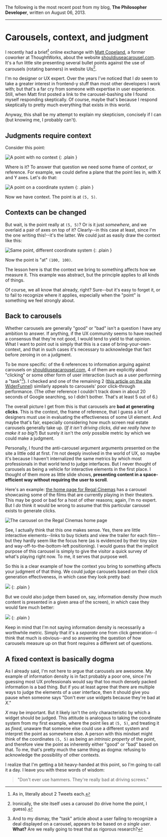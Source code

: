 The following is the most recent post from my blog, **The Philosopher Developer**, written on August 06, 2013.

***

Carousels, context, and judgment
================================

I recently had a brief[^and-i-mean-brief] online exchange with [Matt Copeland](http://matthewcopeland.me/), a former coworker at ThoughtWorks, about the website [shouldiuseacarousel.com](http://shouldiuseacarousel.com/). It's a fun little site presenting several bullet points against the use of carousels (rotating banners) in website UIs[^irony].

I'm no designer or UX expert. Over the years I've noticed that I *do* seem to take a greater interest in frontend-y stuff than most other developers I work with; but that's a far cry from someone with expertise in user experience. Still, when Matt first posted a link to the carousel-bashing site I found myself responding skeptically. Of course, maybe that's because I respond skeptically to pretty much everything that exists in this world.

Anyway, this shall be my attempt to explain my skepticism, concisely if I can (but knowing me, I probably can't).

Judgments require context
-------------------------

Consider this point:

![A point with no context](/images/point-without-context.png)
{: .plain }

Where is it? To answer that question we need some frame of *context*, or reference. For example, we could define a plane that the point lies in, with X and Y axes. Let's do that:

![A point on a coordinate system](/images/point-on-coordinate-system.png)
{: .plain }

Now we have context. The point is at `(5, 5)`.

Contexts can be changed
-----------------------

But wait, is the point really at `(5, 5)`? Or is it just *somewhere*, and we overlaid a pair of axes on top of it? Clearly--in this case at least, since I'm the one writing this!--it's the latter. We could just as easily draw the context like this:

![Same point, different coordinate system](/images/point-on-different-coordinate-system.png)
{: .plain }

Now the point is "at" `(100, 100)`.

The lesson here is that the context we bring to something affects how we measure it. This example was abstract, but the principle applies to all kinds of things.

Of course, we all know that already, right? Sure--but it's easy to forget it, or to fail to recognize where it applies, especially when the "point" is something we feel strongly about.

Back to carousels
-----------------

Whether carousels are generally "good" or "bad" isn't a question I have any ambition to answer. If anything, if the UX community seems to have reached a consensus that they're not good, I would tend to yield to that opinion. What I want to point out is simply that this is a case of bring-your-own-context, and that in such cases it's necessary to acknowledge that fact before zeroing in on a judgment.

To be more specific: of the 6 references to information arguing against carousels on [shouldiuseacarousel.com](shouldiuseacarousel.com), 4 of them are explicitly about "clicking" or some other form of user interaction (such as a user performing a "task"[^performing-a-task]). I checked and one of the remaining 2 ([this article on the site WiderFunnel](http://www.widerfunnel.com/conversion-rate-optimization/rotating-offers-the-scourge-of-home-page-design)) similarly appeals to carousels' poor click-through performance. (The other reference I couldn't track down in about 20 seconds of Google searching, so I didn't bother. That's at least 5 out of 6.)

The overall picture I get from this is that carousels are **bad at generating clicks**. This is the context, the frame of reference, that I guess a lot of designers must use in evaluating the effectiveness of some UI element. And maybe that's fair, especially considering how much screen real estate carousels generally take up. (*If it isn't driving clicks, did we really have to make it so big?*) But surely it isn't the *only* possible metric by which we could make a judgment.

Personally, I found the anti-carousel argument arguments presented on the site a little odd at first. I'm not deeply involved in the world of UX, so maybe it's because I haven't internalized the same metrics by which most professionals in that world tend to judge interfaces. But I never thought of carousels as being a vehicle for interactive elements in the first place. I thought of them more as little slide shows, **presenting content in a space-efficient way without requiring the user to scroll**.

Here's an example: [the home page for Regal Cinemas](http://www.regmovies.com/) has a carousel showcasing some of the films that are currently playing in their theaters. This may be good or bad for a host of other reasons; again, I'm no expert. But I *do* think it would be wrong to assume that this particular carousel exists to generate clicks.

![The carousel on the Regal Cinemas home page](/images/good-carousel.png)

See, I actually think that this one makes sense. Yes, there are little interactive elements--links to buy tickets and view the trailer for each film--but they hardly seem like the focus here (as is evidenced by their tiny size and way-off-to-the-bottom-left positioning). I would guess that the implicit purpose of this carousel is simply to give the visitor a quick survey of what's playing right now. To me, it serves that purpose well.

So this is a clear example of how the context you bring to something affects your judgment of that thing. We could judge carousels based on their click generation effectiveness, in which case they look pretty bad:

![](/images/click-generation-effectiveness.png)
{: .plain }

But we could also judge them based on, say, information density (how much content is presented in a given area of the screen), in which case they would fare much better:

![](/images/information-density.png)
{: .plain }

Keep in mind that I'm not saying information density is necessarily a worthwhile metric. Simply that it's a *separate* one from click generation--I think that much is obvious--and so answering the question of how carousels measure up on that front requires a different set of questions.

A fixed context is basically dogma
----------------------------------

As I already said, I'm not here to argue that carousels are awesome. My example of information density is in fact probably a poor one, since I'm guessing most UX professionals would say that too much densely packed information is a bad thing. But if you at least agree that there are multiple ways to judge the elements of a user interface, then it should give you pause when someone says "Don't ever use widgets because they're bad at *X*."

*X* may be important. But it likely isn't the only characteristic by which a widget should be judged. This attitude is analogous to taking the coordinate system from my first example, where the point lies at `(5, 5)`, and treating it as *fixed*, unaware that someone else could use a different system and interpret the point as somewhere else. A person with this mindset might think of the coordinates `(5, 5)` as being an *intrinsic property* of the point, and therefore view the point as inherently either "good" or "bad" based on that. To me, that's pretty much the same thing as dogma: refusing to acknowledge the possibility of other contexts.

I realize that I'm getting a bit heavy-handed at this point, so I'm going to call it a day. I leave you with these words of wisdom:

> "Don't ever use hammers. They're really bad at driving screws."

[^and-i-mean-brief]: As in, literally about 2 Tweets each.

[^irony]: Ironically, the site itself uses a carousel (to drive home the point, I guess).

[^performing-a-task]: And to my dismay, the "task" article about a user failing to recognize a deal displayed on a carousel, appears to be based on *a single user*. **What?** Are we really going to treat that as rigorous research?
